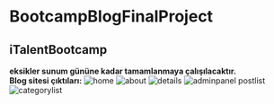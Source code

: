 # BootcampBlogFinalProject
## iTalentBootcamp <br/>
**eksikler sunum gününe kadar tamamlanmaya çalışılacaktır.**<br/>
**Blog sitesi çıktıları:**
![home](https://user-images.githubusercontent.com/76133851/187562754-cb79d856-e94b-4960-afbd-f2144e99c6b8.png)
![about](https://user-images.githubusercontent.com/76133851/187562764-a49867bd-d7f7-4247-96a8-53554ba8c307.png)
![details](https://user-images.githubusercontent.com/76133851/187562775-4acad02f-2a2f-4b81-9aa9-87a5bc1fb45d.png)
![adminpanel postlist](https://user-images.githubusercontent.com/76133851/187562792-174f391b-e86f-4ac3-ad9f-c139b86ff50b.png)
![categorylist](https://user-images.githubusercontent.com/76133851/187562806-005d569b-6985-4a61-907e-b006091cd4fe.png)
